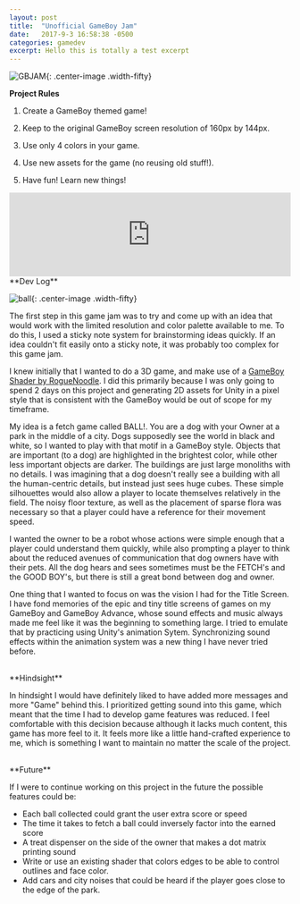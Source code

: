 ```yaml
---
layout: post
title:  "Unofficial GameBoy Jam"
date:   2017-9-3 16:58:38 -0500
categories: gamedev
excerpt: Hello this is totally a test excerpt
---
```


![GBJAM]({{site.url}}/assets/gamedev/GBJAM2017.png){: .center-image .width-fifty}

**Project Rules**

1. Create a GameBoy themed game!

2. Keep to the original GameBoy screen resolution of 160px by 144px.

3. Use only 4 colors in your game.

4. Use new assets for the game (no reusing old stuff!).

5. Have fun! Learn new things!

<iframe width="100%" frameborder="0" src="https://itch.io/embed/173372"></iframe>

<br/>
**Dev Log**

![ball]({{site.url}}/assets/gamedev/ball.png){: .center-image .width-fifty}

The first step in this game jam was to try and come up with an idea that would work with the limited resolution
and color palette available to me. To do this, I used a sticky note system for brainstorming ideas quickly. If an idea
couldn't fit easily onto a sticky note, it was probably too complex for this game jam.

I knew initially that I wanted to do a 3D game, and make use of a [GameBoy Shader by RogueNoodle][gbshader]. I did this
primarily because I was only going to spend 2 days on this project and generating 2D assets for Unity
in a pixel style that is consistent with the GameBoy would be out of scope for my timeframe.

My idea is a fetch game called BALL!. You are a dog with your Owner at a park in the middle of a city. Dogs supposedly see
the world in black and white, so I wanted to play with that motif in a GameBoy style. Objects that are important (to a dog) are highlighted in
the brightest color, while other less important objects are darker.
The buildings are just large monoliths with no details. I was imagining that a dog doesn't
really see a building with all the human-centric details, but instead just sees huge cubes. These simple silhouettes would
also allow a player to locate themselves relatively in the field. The noisy floor texture, as well as the placement of sparse flora was necessary so that a player could have a reference for their movement speed.

I wanted the owner to be a robot whose actions were simple enough that a player could understand them quickly, while also prompting a player to think about the reduced avenues of communication that dog owners have with their pets. All the dog hears and sees sometimes must be the FETCH's and the GOOD BOY's, but there is still a great bond between dog and owner.

One thing that I wanted to focus on was the vision I had for the Title Screen. I have fond memories of the epic and tiny title screens of games on my GameBoy and GameBoy Advance, whose sound effects and music always made me feel like it was the beginning to something large. I tried to emulate that by practicing using Unity's animation Sytem. Synchronizing sound effects within the animation system was a new thing I have never tried before.

<br/>
**Hindsight**

In hindsight I would have definitely liked to have added more messages and more "Game" behind this. I prioritized getting sound into this game, which meant that the time I had to develop game features was reduced. I feel comfortable with this decision because although it lacks much content, this game has more feel to it. It feels more like a little hand-crafted experience to me, which is something I want to maintain no matter the scale of the project.

<br/>
**Future**

If I were to continue working on this project in the future the possible features could be:

- Each ball collected could grant the user extra score or speed
- The time it takes to fetch a ball could inversely factor into the earned score
- A treat dispenser on the side of the owner that makes a dot matrix printing sound
- Write or use an existing shader that colors edges to be able to control outlines and face color.
- Add cars and city noises that could be heard if the player goes close to the edge of the park.



[gbshader]: https://roguenoodle.itch.io/gbcamera-for-unity
